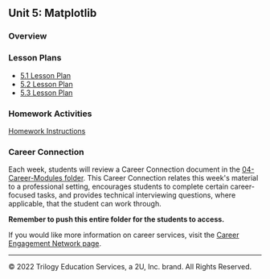 ## Unit 5: Matplotlib

### Overview

### Lesson Plans

* [5.1 Lesson Plan](1/LessonPlan.md)
* [5.2 Lesson Plan](2/LessonPlan.md)
* [5.3 Lesson Plan](3/LessonPlan.md)

### Homework Activities

[Homework Instructions](../../02-Homework/05-Matplotlib/Instructions/README.md)

### Career Connection

Each week, students will review a Career Connection document in the [04-Career-Modules folder](../../04-Career-Modules/). This Career Connection relates this week's material to a professional setting, encourages students to complete certain career-focused tasks, and provides technical interviewing questions, where applicable, that the student can work through.

**Remember to push this entire folder for the students to access.**

If you would like more information on career services, visit the [Career Engagement Network page](https://careernetwork.2u.com/?utm_medium=Academics&utm_source=boot_camp).


- - -

© 2022 Trilogy Education Services, a 2U, Inc. brand. All Rights Reserved.
